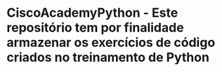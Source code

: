 # CiscoAcademyPython - Este repositório tem por finalidade armazenar os exercícios de código criados no treinamento de Python
